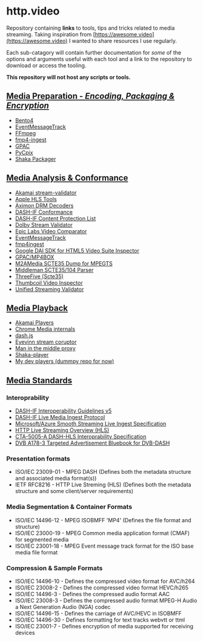 # http.video
Repository containing **links** to tools, tips and tricks related to media
streaming. Taking inspiration from
[https://awesome.video](https://awesome.video) I wanted to share resources I use
regularly. 

Each sub-catagory will contain further documentation for *some* of the options and
arguments useful with each tool and a link to the repository to download or
access the tooling. 

**This repository will not host any scripts or tools.**

## [Media Preparation - *Encoding, Packaging & Encryption*](./docs/media-preparation/media-preparation.md) 
- [Bento4](https://github.com/axiomatic-systems/Bento4)
- [EventMessageTrack](https://github.com/unifiedstreaming/event-message-track)
- [FFmpeg](https://github.com/FFmpeg/FFmpeg)
- [fmp4-ingest](https://github.com/unifiedstreaming/fmp4-ingest)
- [GPAC](https://wiki.gpac.io/)
- [PyCpix](https://github.com/unifiedstreaming/pycpix)
- [Shaka Packager](https://github.com/shaka-project/shaka-packager)


## [Media Analysis & Conformance](./docs/analysis-conformance/analysis-conformance.md)
- [Akamai stream-validator](https://players.akamai.com/stream-validator)
- [Apple HLS Tools](https://developer.apple.com/documentation/http-live-streaming/using-apple-s-http-live-streaming-hls-tools)
- [Aximon DRM Decoders](https://tools.axinom.com/)
- [DASH-IF Conformance](https://conformance.dashif.org/)
- [DASH-IF Content Protection List](https://dashif.org/identifiers/content_protection/)
- [Dolby Stream Validator](https://ott.dolby.com/OnDelKits_dev/StreamValidator/Start_Here.html)
- [Epic Labs Video Comparator](https://github.com/epiclabs-io/epic-video-comparator)
- [EventMessageTrack](https://github.com/unifiedstreaming/event-message-track)
- [fmp4ingest](https://github.com/unifiedstreaming/fmp4-ingest)
- [Google DAI SDK for HTML5 Video Suite Inspector](https://googleads.github.io/googleads-ima-html5-dai/vsi/)
- [GPAC/MP4BOX](https://github.com/gpac/gpac/wiki/MP4Box)
- [M2AMedia SCTE35 Dump for MPEGTS](https://github.com/m2amedia/scte35dump)
- [Middleman SCTE35/104 Parser](https://tools.middleman.tv/scte35-parser)
- [ThreeFive (Scte35)](https://github.com/futzu/SCTE-35_threefive)
- [Thumbcoil Video Inspector](https://thumb.co.il/)
- [Unified Streaming Validator](https://validator.unified-streaming.com/)

## [Media Playback](./docs/media-playback/media-playback.md)
- [Akamai Players](https://players.akamai.com/players)
- [Chrome Media internals](chrome://media-internals)
- [dash.js](https://github.com/Dash-Industry-Forum/dash.js)
- [Eyevinn stream coruptor](https://github.com/Eyevinn/streaming-onboarding/blob/master/Stream-Corruptor.md)
- [Man in the middle proxy](https://github.com/mitmproxy/mitmproxy)
- [Shaka-player](https://github.com/shaka-project/shaka-player)
- [My dev players (dummpy repo for now)](./players/players.md)

## [Media Standards](./docs/standards/standards.md)
### Interoprability 
- [DASH-IF Interoperability Guidelines v5](https://dashif.org/guidelines/iop-v5/)
- [DASH-IF Live Media Ingest Protocol](https://dashif-documents.azurewebsites.net/Ingest/master/DASH-IF-Ingest.html)
- [Microsoft/Azure Smooth Streaming Live Ingest Specification](https://learn.microsoft.com/en-us/previous-versions/media-services/previous/media-services-fmp4-live-ingest-overview)
- [HTTP Live Streaming Overview (HLS)](https://developer.apple.com/documentation/http-live-streaming)
- [CTA-5005-A DASH-HLS Interoprability Specification](https://cdn.cta.tech/cta/media/media/resources/standards/cta-5005-a-final.pdf)
- [DVB A178-3 Targeted Advertisement Bluebook for DVB-DASH](https://dvb.org/?standard=dynamic-substitution-of-content-in-linear-broadcast-part-3-carriage-and-signalling-of-placement-opportunity-information-in-dvb-dash)

### Presentation formats
- ISO/IEC 23009-01 - MPEG DASH (Defines both the metadata structure and associated media format(s))
- IETF RFC8216 - HTTP Live Streming (HLS) (Defines both the metadata structure
  and some client/server requirements)

### Media Segmentation & Container Formats
- ISO/IEC 14496-12 - MPEG ISOBMFF 'MP4' (Defines the file format and structure)
- ISO/IEC 23000-19 - MPEG Common media application format (CMAF) for segmented media
- ISO/IEC 23001-18 - MPEG Event message track format for the ISO base media file format

### Compression & Sample Formats
- ISO/IEC 14496-10 - Defines the compressed video format for AVC/h264 
- ISO/IEC 23008-2 - Defines the compressed video format HEVC/h265 
- ISO/IEC 14496-3 - Defines the compressed audio format AAC 
- ISO/IEC 23008-3 - Defines the compressed audio format MPEG-H Audio a Next Generation Audio (NGA) codec
- ISO/IEC 14496-15 - Defines the carriage of AVC/HEVC in ISOBMFF 
- ISO/IEC 14496-30 - Defines formatting for text tracks webvtt or ttml
- ISO/IEC 23001-7 - Defines encryption of media supported for receiving devices
